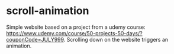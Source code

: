 # scroll-animation
Simple website based on a project from a udemy course: https://www.udemy.com/course/50-projects-50-days/?couponCode=JULY999.
Scrolling down on the website triggers an animation.
